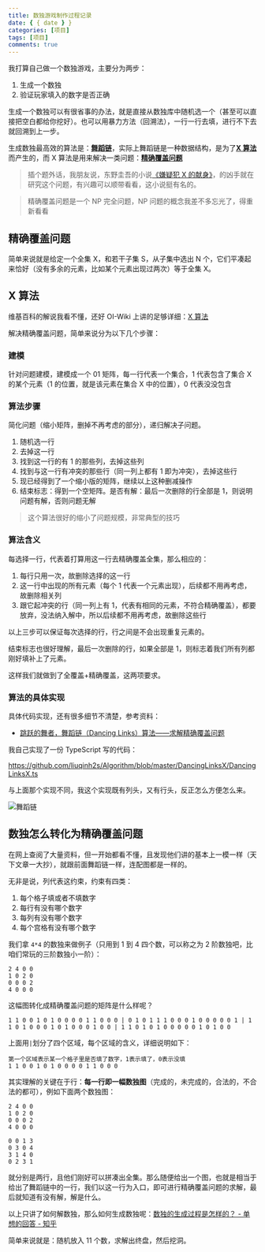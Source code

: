 ```yaml
---
title: 数独游戏制作过程记录
date: { { date } }
categories: [项目]
tags: [项目]
comments: true
---
```


我打算自己做一个数独游戏，主要分为两步：

1. 生成一个数独
2. 验证玩家填入的数字是否正确

生成一个数独可以有很省事的办法，就是直接从数独库中随机选一个（甚至可以直接把空白都给你挖好）。也可以用暴力方法（回溯法），一行一行去填，进行不下去就回溯到上一步。

生成数独最高效的算法是：[**舞蹈链**](https://zh.wikipedia.org/wiki/%E8%88%9E%E8%B9%88%E9%93%BE)，实际上舞蹈链是一种数据结构，是为了[**X 算法**](https://zh.wikipedia.org/wiki/X%E7%AE%97%E6%B3%95)而产生的，而 X 算法是用来解决一类问题：[**精确覆盖问题**](https://zh.wikipedia.org/zh-hans/%E7%B2%BE%E7%A1%AE%E8%A6%86%E7%9B%96%E9%97%AE%E9%A2%98)

> 插个题外话，我朋友说，东野圭吾的小说[《嫌疑犯 X 的献身》](https://zh.wikipedia.org/zh-hans/%E5%AB%8C%E7%96%91%E7%8A%AFX%E7%9A%84%E7%8D%BB%E8%BA%AB)，的凶手就在研究这个问题，有兴趣可以顺带看看，这小说挺有名的。

> 精确覆盖问题是一个 NP 完全问题，NP 问题的概念我差不多忘光了，得重新看看

<!-- more -->

## 精确覆盖问题

简单来说就是给定一个全集 X，和若干子集 S，从子集中选出 N 个，它们平凑起来恰好（没有多余的元素，比如某个元素出现过两次）等于全集 X。

## X 算法

维基百科的解说我看不懂，还好 OI-Wiki 上讲的足够详细：[X 算法](https://oi-wiki.org/search/dlx/#x-%E7%AE%97%E6%B3%95)

解决精确覆盖问题，简单来说分为以下几个步骤：

### 建模

针对问题建模，建模成一个 01 矩阵，每一行代表一个集合，1 代表包含了集合 X 的某个元素（1 的位置，就是该元素在集合 X 中的位置），0 代表没没包含

### 算法步骤

简化问题（缩小矩阵，删掉不再考虑的部分），递归解决子问题。

1. 随机选一行
2. 去掉这一行
3. 找到这一行的有 1 的那些列，去掉这些列
4. 找到与这一行有冲突的那些行（同一列上都有 1 即为冲突），去掉这些行
5. 现已经得到了一个缩小版的矩阵，继续以上这种删减操作
6. 结束标志：得到一个空矩阵。是否有解：最后一次删除的行全部是 1，则说明问题有解，否则问题无解

> 这个算法很好的缩小了问题规模，非常典型的技巧

### 算法含义

每选择一行，代表着打算用这一行去精确覆盖全集，那么相应的：

1. 每行只用一次，故删除选择的这一行
2. 这一行中出现的所有元素（每个 1 代表一个元素出现），后续都不用再考虑，故删除相关列
3. 跟它起冲突的行（同一列上有 1，代表有相同的元素，不符合精确覆盖），都要放弃，没法纳入解中，所以后续都不用再考虑，故删除这些行

以上三步可以保证每次选择的行，行之间是不会出现重复元素的。

结束标志也很好理解，最后一次删除的行，如果全部是 1，则标志着我们所有列都刚好填补上了元素。

这样我们就做到了全覆盖+精确覆盖，这两项要求。

### 算法的具体实现

具体代码实现，还有很多细节不清楚，参考资料：

- [跳跃的舞者，舞蹈链（Dancing Links）算法——求解精确覆盖问题](https://developer.aliyun.com/article/373709)

我自己实现了一份 TypeScript 写的代码：

https://github.com/liuqinh2s/Algorithm/blob/master/DancingLinksX/DancingLinksX.ts

与上面那个实现不同，我这个实现既有列头，又有行头，反正怎么方便怎么来。

![舞蹈链](../../../../images/2023/舞蹈链.png)

## 数独怎么转化为精确覆盖问题

在网上查阅了大量资料，但一开始都看不懂，且发现他们讲的基本上一模一样（天下文章一大抄），就跟前面舞蹈链一样，连配图都是一样的。

无非是说，列代表这约束，约束有四类：

1. 每个格子填或者不填数字
2. 每行有没有哪个数字
3. 每列有没有哪个数字
4. 每个宫格有没有哪个数字

我们拿 `4*4` 的数独来做例子（只用到 1 到 4 四个数，可以称之为 2 阶数独吧，比咱们常玩的三阶数独小一阶）：

```
2 4 0 0
1 0 2 0
0 0 0 2
4 0 0 0
```

这幅图转化成精确覆盖问题的矩阵是什么样呢？

```
1 1 0 0 1 0 1 0 0 0 0 1 1 0 0 0 | 0 1 0 1 1 1 0 0 0 1 0 0 0 0 0 1 | 1 1 0 1 0 0 0 1 0 1 0 0 0 1 0 0 | 1 1 0 1 0 1 0 0 0 0 0 1 0 1 0 0
```

上面用`|`划分了四个区域，每个区域的含义，详细说明如下：

```
第一个区域表示某一个格子里是否填了数字，1表示填了，0表示没填
1 1 0 0 1 0 1 0 0 0 0 1 1 0 0 0
```

其实理解的关键在于行：**每一行即一幅数独图**（完成的，未完成的，合法的，不合法的都可），例如下面两个数独图：

```
2 4 0 0
1 0 2 0
0 0 0 2
4 0 0 0
```

```
0 0 1 3
0 3 0 4
3 1 4 0
0 2 3 1
```

就分别是两行，且他们刚好可以拼凑出全集。那么随便给出一个图，也就是相当于给出了舞蹈链中的一行，我们以这一行为入口，即可进行精确覆盖问题的求解，最后就知道有没有解，解是什么。

以上只讲了如何解数独，那么如何生成数独呢：[数独的生成过程是怎样的？ - 单想的回答 - 知乎](https://www.zhihu.com/question/22043229/answer/44315364)

简单来说就是：随机放入 11 个数，求解出终盘，然后挖洞。
